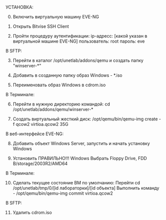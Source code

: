 УСТАНОВКА:

0. Включить виртуальную машину EVE-NG

1. Открыть Bitvise SSH Client

2. Пройти процедуру аутентификации:
	ip-адресс: [какой указан в виртуальной машине EVE-NG]
	пользователь: root
	пароль: eve


В SFTP:

3. Перейти в каталог /opt/unetlab/addons/qemu и создать папку "winserver-*"

4. Добавить в созданную папку образ Windows - *.iso

5. Переименовать образ Windows в cdrom.iso


В Терминале:

6. 	Перейти в нужную директорию командой:
		cd /opt/unetlab/addons/qemu/winserver-*

7.	Создать виртуальный жесткий диск:
		/opt/qemu/bin/qemu-img create -f qcow2 virtioa.qcow2 35G


В веб-интерфейсе EVE-NG:

8. Добавить объект Windows Server, запустить и начать установку Windows

9. Установить ПРАВИЛЬНО!!! Windows
	Выбрать Floppy Drive, FDD B/storage/2003R2/AMD64


В Терминале:

10. Сделать текущее состояние ВМ по умолчанию:
	Перейти cd /opt/unetlab/tmp/0/[id лабораторки]/[id объекта]
	Выполнить команду - /opt/qemu/bin/qemu-img commit virtioa.qcow2


В SFTP: 

11. Удалить cdrom.iso

